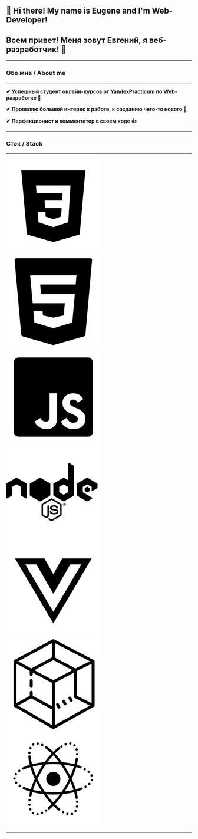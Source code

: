 ## 👋 Hi there! My name is Eugene and I'm Web-Developer!
## Всем привет! Меня зовут Евгений, я веб-разработчик! 👋

---

### Обо мне / About me

---

**✔ Успешный студент онлайн-курсов от [YandexPracticum](https://practicum.yandex.ru/profile/web/) по Web-разработке 🧠**

**✔ Проявляю большой интерес к работе, к созданию чего-то нового 🦾**

**✔ Перфекционист и комментатор в своем коде 👍**

---

### Стэк / Stack

---

![css3](/img/css3.svg)
![html5](/img/html5.svg)
![javascript](/img/javascript.svg)
![nodejs](/img/nodejs.svg)
![vuejs](/img/vuejs.svg)
![webpack](/img/webpack.svg)
![react](/img/react.svg)

---

